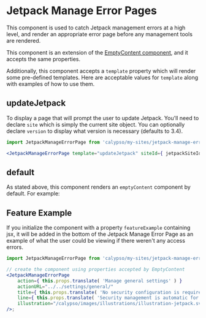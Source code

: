 # Jetpack Manage Error Pages

This component is used to catch Jetpack management errors at a high level,
and render an appropriate error page before any management tools are rendered.

This component is an extension of the [EmptyContent component][1], and it accepts
the same properties.

Additionally, this component accepts a `template` property which will render some pre-defined
templates. Here are acceptable values for `template` along with examples of how to use them.

## updateJetpack

To display a page that will prompt the user to update Jetpack.
You'll need to declare `site` which is simply the current site object.
You can optionally declare `version` to display what version is necessary (defaults to 3.4).

```jsx
import JetpackManageErrorPage from 'calypso/my-sites/jetpack-manage-error-page';

<JetpackManageErrorPage template="updateJetpack" siteId={ jetpackSiteId } version="3.4" />;
```

## default

As stated above, this component renders an `emptyContent` component by default. For example:

## Feature Example

If you initialize the component with a property `featureExample` containing jsx, it will be added in the bottom of the Jetpack Manage Error Page as an example of what the user could be viewing if there weren't any access errors.

```jsx
import JetpackManageErrorPage from 'calypso/my-sites/jetpack-manage-error-page';

// create the component using properties accepted by EmptyContent
<JetpackManageErrorPage
	action={ this.props.translate( 'Manage general settings' ) }
	actionURL="../../settings/general/"
	title={ this.props.translate( 'No security configuration is required.' ) }
	line={ this.props.translate( 'Security management is automatic for WordPress.com sites.' ) }
	illustration="/calypso/images/illustrations/illustration-jetpack.svg"
/>;
```

[1]: https://github.com/Automattic/wp-calypso/tree/HEAD/client/components/empty-content
